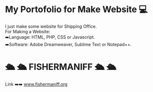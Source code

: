 # My Portofolio for Make Website 💻<br>
I just make some website for Shipping Office.<br>
For Making a Website:<br>
➡️Language: HTML, PHP, CSS or Javascript.<br>
➡️Software: Adobe Dreamweaver, Sublime Text or Notepad++.<br>
# 🛳 🛳 FISHERMANIFF 🛳 🛳
Link ➡️➡️ www.fishermaniff.org <br>
